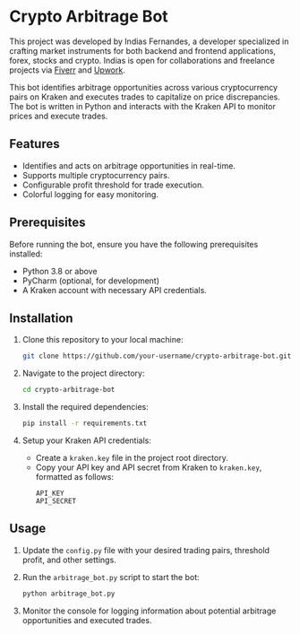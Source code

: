 # Crypto Arbitrage Bot

This project was developed by Indias Fernandes, a developer specialized in crafting market instruments for both backend and frontend applications, forex, stocks and crypto. Indias is open for collaborations and freelance projects via [Fiverr](https://www.fiverr.com/indias) and [Upwork](https://www.upwork.com/freelancers/danielf26).

This bot identifies arbitrage opportunities across various cryptocurrency pairs on Kraken and executes trades to capitalize on price discrepancies. The bot is written in Python and interacts with the Kraken API to monitor prices and execute trades.

## Features

- Identifies and acts on arbitrage opportunities in real-time.
- Supports multiple cryptocurrency pairs.
- Configurable profit threshold for trade execution.
- Colorful logging for easy monitoring.

## Prerequisites

Before running the bot, ensure you have the following prerequisites installed:

- Python 3.8 or above
- PyCharm (optional, for development)
- A Kraken account with necessary API credentials.

## Installation

1. Clone this repository to your local machine:
    ```bash
    git clone https://github.com/your-username/crypto-arbitrage-bot.git
    ```
    
2. Navigate to the project directory:
    ```bash
    cd crypto-arbitrage-bot
    ```

3. Install the required dependencies:
    ```bash
    pip install -r requirements.txt
    ```

4. Setup your Kraken API credentials:
    - Create a `kraken.key` file in the project root directory.
    - Copy your API key and API secret from Kraken to `kraken.key`, formatted as follows:
        ```
        API_KEY
        API_SECRET
        ```

## Usage

1. Update the `config.py` file with your desired trading pairs, threshold profit, and other settings.
   
2. Run the `arbitrage_bot.py` script to start the bot:
    ```bash
    python arbitrage_bot.py
    ```

3. Monitor the console for logging information about potential arbitrage opportunities and executed trades.
